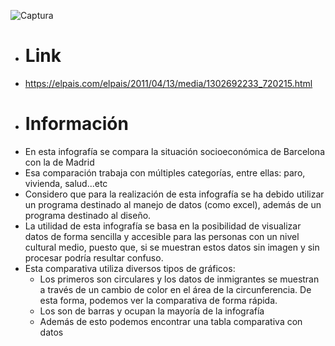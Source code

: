 ![Captura](https://user-images.githubusercontent.com/90564520/141127758-a9ffe62b-118b-4532-9ead-fde0bb1a3cb2.PNG)
- # Link
- https://elpais.com/elpais/2011/04/13/media/1302692233_720215.html
- # Información
- En esta infografía se compara la situación socioeconómica de Barcelona con la de Madrid
- Esa comparación trabaja con múltiples categorías, entre ellas: paro, vivienda, salud...etc
- Considero que para la realización de esta infografía se ha debido utilizar un programa destinado al manejo de datos (como excel), además de un programa destinado al diseño.
- La utilidad de esta infografía se basa en la posibilidad de visualizar datos de forma sencilla y accesible para las personas con un nivel cultural medio, puesto que, si se muestran estos datos sin imagen y sin procesar podría resultar confuso.
- Esta comparativa utiliza diversos tipos de gráficos:
    - Los primeros son circulares y los datos de inmigrantes se muestran a través de un cambio de color en el área de la circunferencia. De esta forma, podemos ver la comparativa de forma rápida. 
    - Los son de barras y ocupan la mayoría de la infografía
    - Además de esto podemos encontrar una tabla comparativa con datos
